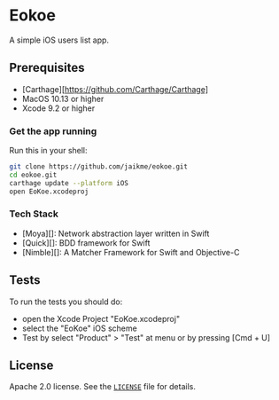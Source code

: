 # Eokoe
A simple iOS users list app.

## Prerequisites

* [Carthage][https://github.com/Carthage/Carthage]
* MacOS 10.13 or higher
* Xcode 9.2 or higher

### Get the app running

Run this in your shell:

```sh
git clone https://github.com/jaikme/eokoe.git
cd eokoe.git
carthage update --platform iOS
open EoKoe.xcodeproj
```

### Tech Stack

- [Moya][]: Network abstraction layer written in Swift
- [Quick][]: BDD framework for Swift
- [Nimble][]: A Matcher Framework for Swift and Objective-C

## Tests

To run the tests you should do:
* open the Xcode Project "EoKoe.xcodeproj"
* select the "EoKoe" iOS scheme
* Test by select "Product" > "Test" at menu or by pressing [Cmd + U]

## License

Apache 2.0 license. See the [`LICENSE`](LICENSE) file for details.
